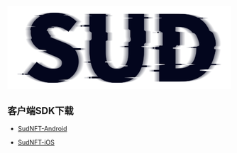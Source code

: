 #

![SUD](../../Resource/logo.png)

## 客户端SDK下载
- [SudNFT-Android](https://github.com/SudTechnology/sud-nft-android/releases)

- [SudNFT-iOS](https://github.com/SudTechnology/sud-nft-ios/releases)



